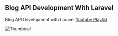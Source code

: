 ## Blog API Development With Laravel

Blog API Development with Laravel [Youtube Playlist](https://youtube.com/playlist?list=PLOvEA8-W5LWkfgBcH8oYL3OUZsdpb2Anr&si=BJ5G1b4B4FkI7iDy)

![Thumbnail](https://i9.ytimg.com/vi/LGR77Sqqejk/sddefault.jpg?v=5dffac60&sqp=CMT-3bUG&rs=AOn4CLBURzQq8E-4S3C3pO-jI_pblPo0xg)
